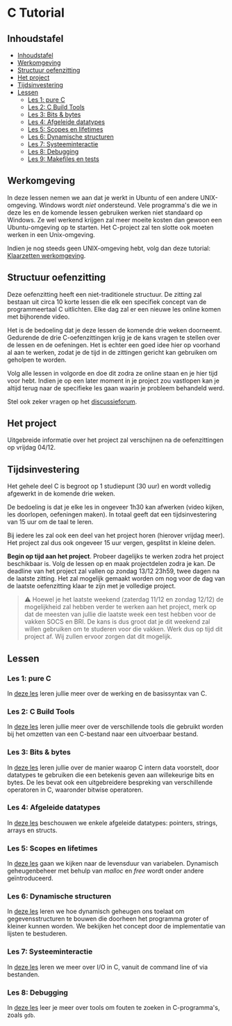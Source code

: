 # C Tutorial <!-- omit in toc -->

## Inhoudstafel

- [Inhoudstafel](#inhoudstafel)
- [Werkomgeving](#werkomgeving)
- [Structuur oefenzitting](#structuur-oefenzitting)
- [Het project](#het-project)
- [Tijdsinvestering](#tijdsinvestering)
- [Lessen](#lessen)
  - [Les 1: pure C](#les-1-pure-c)
  - [Les 2: C Build Tools](#les-2-c-build-tools)
  - [Les 3: Bits & bytes](#les-3-bits--bytes)
  - [Les 4: Afgeleide datatypes](#les-4-afgeleide-datatypes)
  - [Les 5: Scopes en lifetimes](#les-5-scopes-en-lifetimes)
  - [Les 6: Dynamische structuren](#les-6-dynamische-structuren)
  - [Les 7: Systeeminteractie](#les-7-systeeminteractie)
  - [Les 8: Debugging](#les-8-debugging)
  - [Les 9: Makefiles en tests](#les9-Makefiles-en-testing)

## Werkomgeving

In deze lessen nemen we aan dat je werkt in Ubuntu of een andere UNIX-omgeving.
Windows wordt *niet* ondersteund.
Vele programma's die we in deze les en de komende lessen gebruiken werken niet standaard op Windows.
Ze wel werkend krijgen zal meer moeite kosten dan gewoon een Ubuntu-omgeving op te starten.
Het C-project zal ten slotte ook moeten werken in een Unix-omgeving.

Indien je nog steeds geen UNIX-omgeving hebt, volg dan deze tutorial: 
[Klaarzetten werkomgeving](https://github.com/informaticawerktuigen/klaarzetten-werkomgeving).

## Structuur oefenzitting

Deze oefenzitting heeft een niet-traditionele structuur.
De zitting zal bestaan uit circa 10 korte lessen die elk een specifiek concept van de programmeertaal C uitlichten.
Elke dag zal er een nieuwe les online komen met bijhorende video.

Het is de bedoeling dat je deze lessen de komende drie weken doorneemt.
Gedurende de drie C-oefenzittingen krijg je de kans vragen te stellen over de lessen en de oefeningen.
Het is echter een goed idee hier op voorhand al aan te werken, zodat je de tijd in de zittingen gericht kan gebruiken om geholpen te worden.

Volg alle lessen in volgorde en doe dit zodra ze online staan en je hier tijd voor hebt. Indien je op een later moment in je project zou vastlopen kan je altijd terug naar de specifieke les gaan waarin je probleem behandeld werd.

Stel ook zeker vragen op het [discussieforum](https://p.cygnus.cc.kuleuven.be/webapps/discussionboard/do/forum?action=list_threads&course_id=_948319_1&nav=discussion_board_entry&conf_id=_1668620_1&forum_id=_939598_1).

## Het project

Uitgebreide informatie over het project zal verschijnen na de oefenzittingen op vrijdag 04/12.

## Tijdsinvestering

Het gehele deel C is begroot op 1 studiepunt (30 uur) en wordt volledig afgewerkt in de komende drie weken.

De bedoeling is dat je elke les in ongeveer 1h30 kan afwerken (video kijken, les doorlopen, oefeningen maken).
In totaal geeft dat een tijdsinvestering van 15 uur om de taal te leren.

Bij iedere les zal ook een deel van het project horen (hierover vrijdag meer).
Het project zal dus ook ongeveer 15 uur vergen, gesplitst in kleine delen.

**Begin op tijd aan het project**. Probeer dagelijks te werken zodra het project beschikbaar is. Volg de lessen op en maak projectdelen zodra je kan.
De deadline van het project zal vallen op zondag 13/12 23h59, twee dagen na de laatste zitting. Het zal mogelijk gemaakt worden om nog voor de dag van de laatste oefenzitting klaar te zijn met je volledige project.

> :warning: Hoewel je het laatste weekend (zaterdag 11/12 en zondag 12/12) de mogelijkheid zal hebben verder te werken aan het project, merk op dat de meesten van jullie die laatste week een test hebben voor de vakken SOCS en BRI. De kans is dus groot dat je dit weekend zal willen gebruiken om te studeren voor die vakken. Werk dus op tijd dit project af. Wij zullen ervoor zorgen dat dit mogelijk.

## Lessen

### Les 1: pure C

In [deze les](https://github.com/informaticawerktuigen/oefenzitting-c/tree/main/les1-purec) leren jullie meer over de werking en de basissyntax van C.

### Les 2: C Build Tools

In [deze les](https://github.com/informaticawerktuigen/oefenzitting-c/tree/main/les2-c-build-tools) leren jullie meer over de verschillende tools die gebruikt worden bij het omzetten van een C-bestand naar een uitvoerbaar bestand.

### Les 3: Bits & bytes

In [deze les](https://github.com/informaticawerktuigen/oefenzitting-c/tree/main/les3-bits-and-bytes) leren jullie over de manier waarop C intern data voorstelt, door datatypes te gebruiken die een betekenis geven aan willekeurige bits en bytes.
De les bevat ook een uitgebreidere bespreking van verschillende operatoren in C, waaronder bitwise operatoren.

### Les 4: Afgeleide datatypes

In [deze les](https://github.com/informaticawerktuigen/oefenzitting-c/tree/main/les4-afgeleide-datatypes) beschouwen we enkele afgeleide datatypes: pointers, strings, arrays en structs.

### Les 5: Scopes en lifetimes

In [deze les](https://github.com/informaticawerktuigen/oefenzitting-c/tree/main/les5-scopes-and-lifetimes) gaan we kijken naar de levensduur van variabelen.
Dynamisch geheugenbeheer met behulp van *malloc* en *free* wordt onder andere geïntroduceerd.


### Les 6: Dynamische structuren

In [deze les](https://github.com/informaticawerktuigen/oefenzitting-c/tree/main/les6-dynamische-structuren) leren we hoe dynamisch geheugen ons toelaat om gegevensstructuren te bouwen die doorheen het programma groter of kleiner kunnen worden.
We bekijken het concept door de implementatie van lijsten te bestuderen.


### Les 7: Systeeminteractie

In [deze les](https://github.com/informaticawerktuigen/oefenzitting-c/tree/main/les7-system-interaction) leren we meer over I/O in C, vanuit de command line of via bestanden.

### Les 8: Debugging

In [deze les](https://github.com/informaticawerktuigen/oefenzitting-c/tree/main/les8-debugging) leer je meer over tools om fouten te zoeken in C-programma's, zoals `gdb`.
